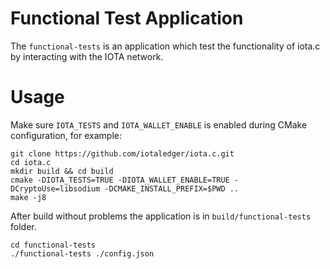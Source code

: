 # Functional Test Application
 
The `functional-tests` is an application which test the functionality of iota.c by interacting with the IOTA network.

# Usage

Make sure `IOTA_TESTS` and `IOTA_WALLET_ENABLE` is enabled during CMake configuration, for example:

```
git clone https://github.com/iotaledger/iota.c.git
cd iota.c
mkdir build && cd build
cmake -DIOTA_TESTS=TRUE -DIOTA_WALLET_ENABLE=TRUE -DCryptoUse=libsodium -DCMAKE_INSTALL_PREFIX=$PWD ..
make -j8
```

After build without problems the application is in `build/functional-tests` folder.

```
cd functional-tests
./functional-tests ./config.json
```

